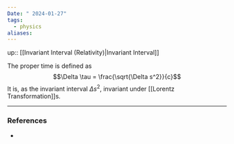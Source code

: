 ```yaml
---
Date: " 2024-01-27"
tags:
  - physics
aliases:
---
```

up:: [[Invariant Interval (Relativity)|Invariant Interval]]

The proper time is defined as
$$\Delta \tau = \frac{\sqrt{\Delta s^2}}{c}$$
It is, as the invariant interval $\Delta s^2$, invariant under [[Lorentz Transformation]]s. 

---
### References
- 